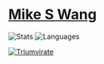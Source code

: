 # [Mike S Wang](https://github.com/MikeSWang)

![Stats](https://github-readme-stats.vercel.app/api?username=MikeSWang&theme=transparent&hide_title=true&hide_border=true&show_icons=true&rank_icon=github&include_all_commits=true&hide=contribs&show=reviews)
![Languages](https://github-readme-stats.vercel.app/api/top-langs/?username=MikeSWang&theme=transparent&layout=compact&langs_count=6&custom_title=Languages&hide_border=true&hide=postscript)

[![Triumvirate](https://github-readme-stats.vercel.app/api/pin?username=MikeSWang&repo=Triumvirate&theme=transparent&show_owner=true)](https://github.com/MikeSWang/Triumvirate)

<!--
**MikeSWang/MikeSWang** is a ✨ _special_ ✨ repository because its `README.md` (this file) appears on your GitHub profile.

Here are some ideas to get you started:

- 🔭 I’m currently working on ...
- 🌱 I’m currently learning ...
- 👯 I’m looking to collaborate on ...
- 🤔 I’m looking for help with ...
- 💬 Ask me about ...
- 📫 How to reach me: ...
- 😄 Pronouns: ...
- ⚡ Fun fact: ...
-->
